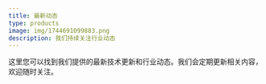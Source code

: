 ```yaml
---
title: 最新动态
type: products
image: img/1744691099883.png
description: 我们持续关注行业动态
---
```

这里您可以找到我们提供的最新技术更新和行业动态。我们会定期更新相关内容，欢迎随时关注。